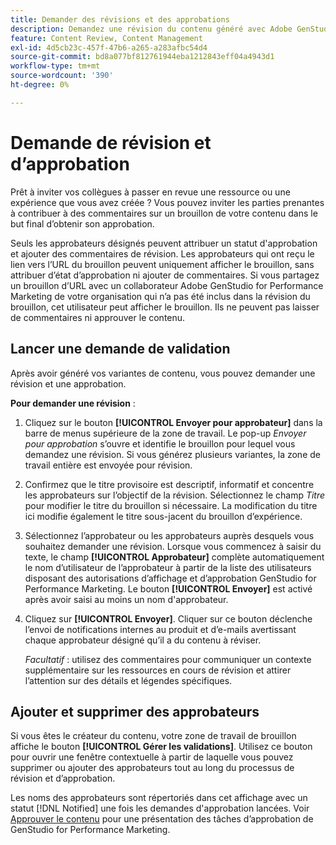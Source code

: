 ```yaml
---
title: Demander des révisions et des approbations
description: Demandez une révision du contenu généré avec Adobe GenStudio for Performance Marketing.
feature: Content Review, Content Management
exl-id: 4d5cb23c-457f-47b6-a265-a283afbc54d4
source-git-commit: bd8a077bf812761944eba1212843eff04a4943d1
workflow-type: tm+mt
source-wordcount: '390'
ht-degree: 0%

---
```


# Demande de révision et d’approbation

Prêt à inviter vos collègues à passer en revue une ressource ou une expérience que vous avez créée ? Vous pouvez inviter les parties prenantes à contribuer à des commentaires sur un brouillon de votre contenu dans le but final d’obtenir son approbation.

Seuls les approbateurs désignés peuvent attribuer un statut d&#39;approbation et ajouter des commentaires de révision. Les approbateurs qui ont reçu le lien vers l’URL du brouillon peuvent uniquement afficher le brouillon, sans attribuer d’état d’approbation ni ajouter de commentaires. Si vous partagez un brouillon d’URL avec un collaborateur Adobe GenStudio for Performance Marketing de votre organisation qui n’a pas été inclus dans la révision du brouillon, cet utilisateur peut afficher le brouillon. Ils ne peuvent pas laisser de commentaires ni approuver le contenu.

## Lancer une demande de validation

Après avoir généré vos variantes de contenu, vous pouvez demander une révision et une approbation.

**Pour demander une révision** :

1. Cliquez sur le bouton **[!UICONTROL Envoyer pour approbateur]** dans la barre de menus supérieure de la zone de travail. Le pop-up _Envoyer pour approbation_ s’ouvre et identifie le brouillon pour lequel vous demandez une révision. Si vous générez plusieurs variantes, la zone de travail entière est envoyée pour révision.

1. Confirmez que le titre provisoire est descriptif, informatif et concentre les approbateurs sur l’objectif de la révision. Sélectionnez le champ _Titre_ pour modifier le titre du brouillon si nécessaire. La modification du titre ici modifie également le titre sous-jacent du brouillon d’expérience.

1. Sélectionnez l’approbateur ou les approbateurs auprès desquels vous souhaitez demander une révision. Lorsque vous commencez à saisir du texte, le champ **[!UICONTROL Approbateur]** complète automatiquement le nom d’utilisateur de l’approbateur à partir de la liste des utilisateurs disposant des autorisations d’affichage et d’approbation GenStudio for Performance Marketing. Le bouton **[!UICONTROL Envoyer]** est activé après avoir saisi au moins un nom d&#39;approbateur.

1. Cliquez sur **[!UICONTROL Envoyer]**. Cliquer sur ce bouton déclenche l’envoi de notifications internes au produit et d’e-mails avertissant chaque approbateur désigné qu’il a du contenu à réviser.

   _Facultatif_ : utilisez des commentaires pour communiquer un contexte supplémentaire sur les ressources en cours de révision et attirer l’attention sur des détails et légendes spécifiques.

## Ajouter et supprimer des approbateurs

Si vous êtes le créateur du contenu, votre zone de travail de brouillon affiche le bouton **[!UICONTROL Gérer les validations]**. Utilisez ce bouton pour ouvrir une fenêtre contextuelle à partir de laquelle vous pouvez supprimer ou ajouter des approbateurs tout au long du processus de révision et d’approbation.

Les noms des approbateurs sont répertoriés dans cet affichage avec un statut [!DNL Notified] une fois les demandes d&#39;approbation lancées. Voir [Approuver le contenu](./approve-content.md) pour une présentation des tâches d’approbation de GenStudio for Performance Marketing.
